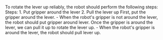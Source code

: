 To rotate the lever up reliably, the robot should perform the following steps:
    Steps:  1. Put gripper around the lever  2. Pull the lever up
    First, put the gripper around the lever.
    - When the robot's gripper is not around the lever, the robot should put gripper around lever.
    Once the gripper is around the lever, we can pull it up to rotate the lever up.
    - When the robot's gripper is around the lever, the robot should pull lever up.